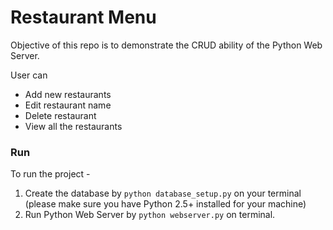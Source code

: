 # Restaurant Menu
Objective of this repo is to demonstrate the CRUD ability of the Python Web Server. 

User can
* Add new restaurants
* Edit restaurant name
* Delete restaurant
* View all the restaurants

### Run
To run the project - 
1. Create the database by `python database_setup.py` on your terminal (please make sure you have Python 2.5+ installed for your machine)
2. Run Python Web Server by `python webserver.py` on terminal.
